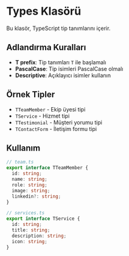 # Types Klasörü

Bu klasör, TypeScript tip tanımlarını içerir.

## Adlandırma Kuralları

- **T prefix**: Tip tanımları `T` ile başlamalı
- **PascalCase**: Tip isimleri PascalCase olmalı
- **Descriptive**: Açıklayıcı isimler kullanın

## Örnek Tipler

- `TTeamMember` - Ekip üyesi tipi
- `TService` - Hizmet tipi
- `TTestimonial` - Müşteri yorumu tipi
- `TContactForm` - İletişim formu tipi

## Kullanım

```typescript
// team.ts
export interface TTeamMember {
  id: string;
  name: string;
  role: string;
  image: string;
  linkedin?: string;
}

// services.ts
export interface TService {
  id: string;
  title: string;
  description: string;
  icon: string;
}
``` 